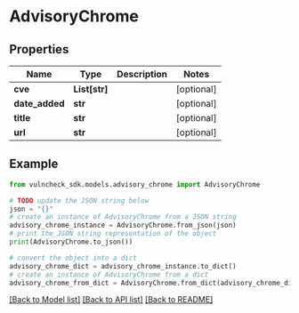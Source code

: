 # AdvisoryChrome


## Properties

Name | Type | Description | Notes
------------ | ------------- | ------------- | -------------
**cve** | **List[str]** |  | [optional] 
**date_added** | **str** |  | [optional] 
**title** | **str** |  | [optional] 
**url** | **str** |  | [optional] 

## Example

```python
from vulncheck_sdk.models.advisory_chrome import AdvisoryChrome

# TODO update the JSON string below
json = "{}"
# create an instance of AdvisoryChrome from a JSON string
advisory_chrome_instance = AdvisoryChrome.from_json(json)
# print the JSON string representation of the object
print(AdvisoryChrome.to_json())

# convert the object into a dict
advisory_chrome_dict = advisory_chrome_instance.to_dict()
# create an instance of AdvisoryChrome from a dict
advisory_chrome_from_dict = AdvisoryChrome.from_dict(advisory_chrome_dict)
```
[[Back to Model list]](../README.md#documentation-for-models) [[Back to API list]](../README.md#documentation-for-api-endpoints) [[Back to README]](../README.md)


